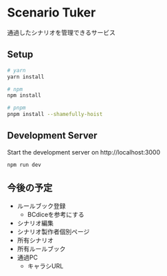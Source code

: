 # Scenario Tuker

通過したシナリオを管理できるサービス

## Setup

```bash
# yarn
yarn install

# npm
npm install

# pnpm
pnpm install --shamefully-hoist
```

## Development Server

Start the development server on http://localhost:3000

```bash
npm run dev
```

## 今後の予定

* ルールブック登録
  * BCdiceを参考にする
* シナリオ編集
* シナリオ製作者個別ページ
* 所有シナリオ
* 所有ルールブック
* 通過PC
  * キャラシURL

